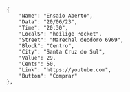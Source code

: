     {
        "Name": "Ensaio Aberto",
        "Data": "20/06/23",
        "Time": "20:30",
        "LocalS": "heilige Pocket",
        "Street": "Marechal deodoro 6969",
        "Block": "Centro",
        "City": "Santa Cruz do Sul",
        "Value": 29,
        "Cents": 50,
        "Link": "https://youtube.com",
        "Button": "Comprar"
    },